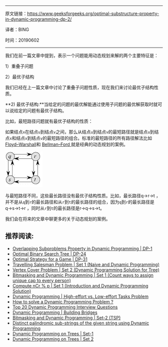 ----

原文链接：https://www.geeksforgeeks.org/optimal-substructure-property-in-dynamic-programming-dp-2/

译者：BING

时间：20190602

-----

我们在前一篇文章中提到，表示一个问题能用动态规划来解的两个主要特征是：

1）重叠子问题

2）最优子结构

我们已经在上一篇文章中讨论了重叠子问题性质，现在我们来讨论最优子结构性质。

**2) 最优子结构:**当给定的问题的最优解能通过使用子问题的最优解获取时就可以说给定的问题有最优子结构。

比如，最短路径问题就有最优子结构的性质：

如果结点`x`在结点`u`到结点`v`之间，那么从结点`u`到结点`v`的最短路径就是结点`u`到结点`x`和结点`x`到结点`v`的最短路径的组合。标准的最短路径的所有路径解法比如 [Floyd–Warshall](https://www.geeksforgeeks.org/dynamic-programming-set-16-floyd-warshall-algorithm/)和 [Bellman–Ford ](https://www.geeksforgeeks.org/dynamic-programming-set-23-bellman-ford-algorithm/)就是经典的动态规划的案例。

![img](assets/LongestPath.gif)

与最短路径不同，这些最长路径没有最优子结构性质。比如，最长路径q→r→t ，并不是从`q`到`r`的最长路径和从`r`到`t`的最长路径的组合，因为`q`到`r`的最长路径是 q→s→t→r ，同时从`r`到`t`的最长路径是r→q→s→t。

我们会在将来的文章中聊更多的关于动态规划的案例。

## 推荐阅读:

- [Overlapping Subproblems Property in Dynamic Programming | DP-1](https://www.geeksforgeeks.org/overlapping-subproblems-property-in-dynamic-programming-dp-1/)
- [Optimal Binary Search Tree | DP-24](https://www.geeksforgeeks.org/optimal-binary-search-tree-dp-24/)
- [Optimal Strategy for a Game | DP-31](https://www.geeksforgeeks.org/optimal-strategy-for-a-game-dp-31/)
- [Travelling Salesman Problem | Set 1 (Naive and Dynamic Programming)](https://www.geeksforgeeks.org/travelling-salesman-problem-set-1/)
- [Vertex Cover Problem | Set 2 (Dynamic Programming Solution for Tree)](https://www.geeksforgeeks.org/vertex-cover-problem-set-2-dynamic-programming-solution-tree/)
- [Bitmasking and Dynamic Programming | Set 1 (Count ways to assign unique cap to every person)](https://www.geeksforgeeks.org/bitmasking-and-dynamic-programming-set-1-count-ways-to-assign-unique-cap-to-every-person/)
- [Compute nCr % p | Set 1 (Introduction and Dynamic Programming Solution)](https://www.geeksforgeeks.org/compute-ncr-p-set-1-introduction-and-dynamic-programming-solution/)
- [Dynamic Programming | High-effort vs. Low-effort Tasks Problem](https://www.geeksforgeeks.org/dynamic-programming-high-effort-vs-low-effort-tasks-problem/)
- [How to solve a Dynamic Programming Problem ?](https://www.geeksforgeeks.org/solve-dynamic-programming-problem/)
- [Top 20 Dynamic Programming Interview Questions](https://www.geeksforgeeks.org/top-20-dynamic-programming-interview-questions/)
- [Dynamic Programming | Building Bridges](https://www.geeksforgeeks.org/dynamic-programming-building-bridges/)
- [Bitmasking and Dynamic Programming | Set-2 (TSP)](https://www.geeksforgeeks.org/bitmasking-dynamic-programming-set-2-tsp/)
- [Distinct palindromic sub-strings of the given string using Dynamic Programming](https://www.geeksforgeeks.org/distinct-palindromic-sub-strings-of-the-given-string-using-dynamic-programming/)
- [Dynamic Programming on Trees | Set-1](https://www.geeksforgeeks.org/dynamic-programming-trees-set-1/)
- [Dynamic Programming on Trees | Set 2](https://www.geeksforgeeks.org/dynamic-programming-trees-set-2/)